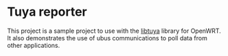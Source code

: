 # Tuya reporter

This project is a sample project to use with the [libtuya](http://84.15.161.187/audber/libtuya) library for OpenWRT. It also demonstrates the use of ubus communications to poll data from other applications.
